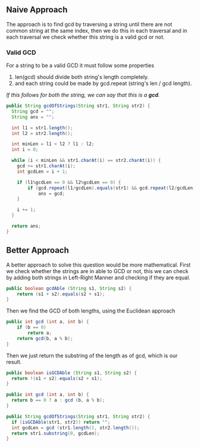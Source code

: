 ## Naive Approach

The approach is to find gcd by traversing a string until there are not common string at the same index, then we do this in each traversal and in each traversal we check whether this string is a valid gcd or not.

### Valid GCD

For a string to be a valid GCD it must follow some properties
1. len(gcd) should divide both string's length completely.
2. and each string could be made by gcd.repeat (string's len / gcd length).

*If this follows for both the string, we can say that this is a **gcd**.*

```java
public String gcdOfStrings(String str1, String str2) {
  String gcd = "";
  String ans = "";

  int l1 = str1.length();
  int l2 = str2.length();

  int minLen = l1 < l2 ? l1 : l2;
  int i = 0;

  while (i < minLen && str1.charAt(i) == str2.charAt(i)) {
    gcd += str1.charAt(i);
    int gcdLen = i + 1;

    if (l1%gcdLen == 0 && l2%gcdLen == 0) {
        if (gcd.repeat(l1/gcdLen).equals(str1) && gcd.repeat(l2/gcdLen).equals(str2))
            ans = gcd;
    }

    i += 1;
  }

  return ans;
}
```

## Better Approach

A better approach to solve this question would be more mathematical. 
First we check whether the strings are in able to GCD or not, this we can check by adding both strings in Left-Right Manner and checking if they are equal.

```java
public boolean gcdAble (String s1, String s2) {
	return (s1 + s2).equals(s2 + s1);
}
```

Then we find the GCD of both lengths, using the Euclidean approach

```java
public int gcd (int a, int b) {
	if (b == 0)
		return a;
	return gcd(b, a % b);
}
```

Then we just return the substring of the length as of gcd, which is our result.

```java
public boolean isGCDAble (String s1, String s2) {
  return !(s1 + s2).equals(s2 + s1);
}

public int gcd (int a, int b) {
  return b == 0 ? a : gcd (b, a % b);
}

public String gcdOfStrings(String str1, String str2) {
  if (isGCDAble(str1, str2)) return "";
  int gcdLen = gcd (str1.length(), str2.length());
  return str1.substring(0, gcdLen);
}
```
